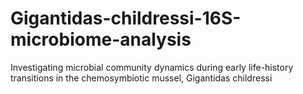 # Gigantidas-childressi-16S-microbiome-analysis
Investigating microbial community dynamics during early life-history transitions in the chemosymbiotic mussel, Gigantidas childressi
